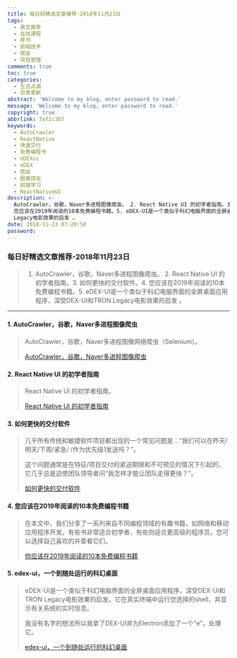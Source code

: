 ```yaml
---
title: 每日好精选文章推荐-2018年11月23日
tags:
  - 美文推荐
  - 在线课程
  - 荐书
  - 前端技术
  - 爬虫
  - 项目管理
comments: true
toc: true
categories:
  - 生活点滴
  - 日常更新
abstract: 'Welcome to my blog, enter password to read.'
message: 'Welcome to my blog, enter password to read.'
copyright: true
abbrlink: 7af1c367
keywords:
  - AutoCrawler
  - ReactNative
  - 快速交付
  - 免费编程书
  - eDEXui
  - eDEX
  - 爬虫
  - 图像爬虫
  - 前端学习
  - ReactNativeUI
description: >-
  AutoCrawler，谷歌，Naver多进程图像爬虫。 2. React Native UI 的初学者指南。3. 如何更快的交付软件。4. 
  您应该在2019年阅读的10本免费编程书籍。5. eDEX-UI是一个类似于科幻电脑界面的全屏桌面应用程序，深受DEX-UI和TRON
  Legacy电影效果的启发 。
date: 2018-11-23 07:20:50
password:
---
```

<script type="text/javascript" src="/js/src/bai.js"></script>

### 每日好精选文章推荐-2018年11月23日
>  1. AutoCrawler，谷歌，Naver多进程图像爬虫。 2. React Native UI 的初学者指南。3. 如何更快的交付软件。4.  您应该在2019年阅读的10本免费编程书籍。5. eDEX-UI是一个类似于科幻电脑界面的全屏桌面应用程序，深受DEX-UI和TRON Legacy电影效果的启发 。

---
#### 1. AutoCrawler，谷歌，Naver多进程图像爬虫
> AutoCrawler，谷歌，Naver多进程图像网络爬虫（Selenium）。
> 
> [AutoCrawler，谷歌，Naver多进程图像爬虫](https://github.com/YoongiKim/AutoCrawler)

#### 2. React Native UI 的初学者指南
> React Native UI 的初学者指南。
>
> [React Native UI 的初学者指南](https://instabug.com/blog/react-native-ui-libraries/?utm_source=reddit&utm_medium=social&utm_campaign=programming&utm_content=react_native_ui_libraries)

#### 3. 如何更快的交付软件
> 几乎所有传统和敏捷软件项目都出现的一个常见问题是：“我们可以在昨天/明天/下周/紧急/ /作为优先级1发送吗？”。
> 
> 这个问题通常是在特征/项目交付的紧迫期限和不可预见的情况下引起的，它几乎总是迫使团队领导者问“我怎样才能让团队走得更快？”。
>
> [如何更快的交付软件](https://blog.jacobclark.xyz/on-going-faster)

#### 4. 您应该在2019年阅读的10本免费编程书籍
> 在本文中，我们分享了一系列来自不同编程领域的有趣书籍，如网络和移动应用程序开发。有些书非常适合初学者，有些则适合更高级的程序员。您可以选择自己喜欢的并查看它们。
> 
> [你应该在2019年阅读的10本免费编程书籍](https://tutorialzine.com/2018/01/10-free-programming-books-you-should-read-in-2018)

#### 5. edex-ui，一个到随处运行的科幻桌面
> eDEX-UI是一个类似于科幻电脑界面的全屏桌面应用程序，深受DEX-UI和TRON Legacy电影效果的启发。它在真实终端中运行您选择的shell，并显示有关系统的实时信息。
> 
> 我没有名字的想法所以我拿了DEX-UI并为Electron添加了一个“e”。处理它。
>
> [edex-ui，一个到随处运行的科幻桌面](https://github.com/GitSquared/edex-ui)
